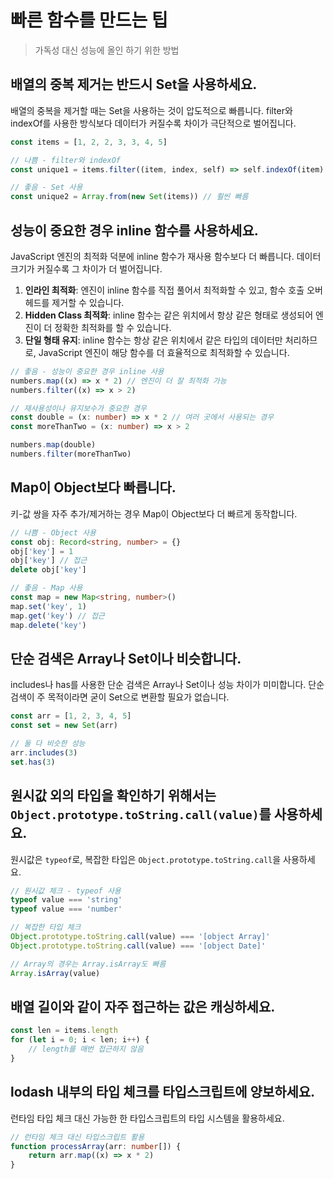 # 빠른 함수를 만드는 팁

> 가독성 대신 성능에 올인 하기 위한 방법

## 배열의 중복 제거는 반드시 Set을 사용하세요.

배열의 중복을 제거할 때는 Set을 사용하는 것이 압도적으로 빠릅니다. filter와 indexOf를 사용한 방식보다 데이터가 커질수록 차이가 극단적으로 벌어집니다.

```typescript
const items = [1, 2, 2, 3, 3, 4, 5]

// 나쁨 - filter와 indexOf
const unique1 = items.filter((item, index, self) => self.indexOf(item) === index) // 매우 느림

// 좋음 - Set 사용
const unique2 = Array.from(new Set(items)) // 훨씬 빠름
```

## 성능이 중요한 경우 inline 함수를 사용하세요.

JavaScript 엔진의 최적화 덕분에 inline 함수가 재사용 함수보다 더 빠릅니다. 데이터 크기가 커질수록 그 차이가 더 벌어집니다.

1. **인라인 최적화**: 엔진이 inline 함수를 직접 풀어서 최적화할 수 있고, 함수 호출 오버헤드를 제거할 수 있습니다.
2. **Hidden Class 최적화**: inline 함수는 같은 위치에서 항상 같은 형태로 생성되어 엔진이 더 정확한 최적화를 할 수 있습니다.
3. **단일 형태 유지**: inline 함수는 항상 같은 위치에서 같은 타입의 데이터만 처리하므로, JavaScript 엔진이 해당 함수를 더 효율적으로 최적화할 수 있습니다.

```typescript
// 좋음 - 성능이 중요한 경우 inline 사용
numbers.map((x) => x * 2) // 엔진이 더 잘 최적화 가능
numbers.filter((x) => x > 2)

// 재사용성이나 유지보수가 중요한 경우
const double = (x: number) => x * 2 // 여러 곳에서 사용되는 경우
const moreThanTwo = (x: number) => x > 2

numbers.map(double)
numbers.filter(moreThanTwo)
```

## Map이 Object보다 빠릅니다.

키-값 쌍을 자주 추가/제거하는 경우 Map이 Object보다 더 빠르게 동작합니다.

```typescript
// 나쁨 - Object 사용
const obj: Record<string, number> = {}
obj['key'] = 1
obj['key'] // 접근
delete obj['key']

// 좋음 - Map 사용
const map = new Map<string, number>()
map.set('key', 1)
map.get('key') // 접근
map.delete('key')
```

## 단순 검색은 Array나 Set이나 비슷합니다.

includes나 has를 사용한 단순 검색은 Array나 Set이나 성능 차이가 미미합니다. 단순 검색이 주 목적이라면 굳이 Set으로 변환할 필요가 없습니다.

```typescript
const arr = [1, 2, 3, 4, 5]
const set = new Set(arr)

// 둘 다 비슷한 성능
arr.includes(3)
set.has(3)
```

## 원시값 외의 타입을 확인하기 위해서는 `Object.prototype.toString.call(value)`를 사용하세요.

원시값은 `typeof`로, 복잡한 타입은 `Object.prototype.toString.call`을 사용하세요.

```typescript
// 원시값 체크 - typeof 사용
typeof value === 'string'
typeof value === 'number'

// 복잡한 타입 체크
Object.prototype.toString.call(value) === '[object Array]'
Object.prototype.toString.call(value) === '[object Date]'

// Array의 경우는 Array.isArray도 빠름
Array.isArray(value)
```

## 배열 길이와 같이 자주 접근하는 값은 캐싱하세요.

```typescript
const len = items.length
for (let i = 0; i < len; i++) {
    // length를 매번 접근하지 않음
}
```

## lodash 내부의 타입 체크를 타입스크립트에 양보하세요.

런타임 타입 체크 대신 가능한 한 타입스크립트의 타입 시스템을 활용하세요.

```typescript
// 런타임 체크 대신 타입스크립트 활용
function processArray(arr: number[]) {
    return arr.map((x) => x * 2)
}
```
